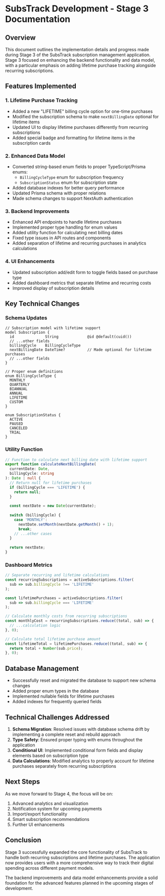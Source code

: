 # SubsTrack Development - Stage 3 Documentation

## Overview

This document outlines the implementation details and progress made during Stage 3 of the SubsTrack subscription management application. Stage 3 focused on enhancing the backend functionality and data model, with a particular emphasis on adding lifetime purchase tracking alongside recurring subscriptions.

## Features Implemented

### 1. Lifetime Purchase Tracking

- Added a new "LIFETIME" billing cycle option for one-time purchases
- Modified the subscription schema to make `nextBillingDate` optional for lifetime items
- Updated UI to display lifetime purchases differently from recurring subscriptions
- Added special badge and formatting for lifetime items in the subscription cards

### 2. Enhanced Data Model

- Converted string-based enum fields to proper TypeScript/Prisma enums:
  - `BillingCycleType` enum for subscription frequency
  - `SubscriptionStatus` enum for subscription state
- Added database indexes for better query performance
- Updated Prisma schema with proper relations
- Made schema changes to support NextAuth authentication

### 3. Backend Improvements

- Enhanced API endpoints to handle lifetime purchases
- Implemented proper type handling for enum values
- Added utility function for calculating next billing dates
- Fixed type issues in API routes and components
- Added separation of lifetime and recurring purchases in analytics calculations

### 4. UI Enhancements

- Updated subscription add/edit form to toggle fields based on purchase type
- Added dashboard metrics that separate lifetime and recurring costs
- Improved display of subscription details

## Key Technical Changes

### Schema Updates

```prisma
// Subscription model with lifetime support
model Subscription {
  id              String             @id @default(cuid())
  // ...other fields
  billingCycle    BillingCycleType
  nextBillingDate DateTime?          // Made optional for lifetime purchases
  // ...other fields
}

// Proper enum definitions
enum BillingCycleType {
  MONTHLY
  QUARTERLY
  BIANNUAL
  ANNUAL
  LIFETIME
  CUSTOM
}

enum SubscriptionStatus {
  ACTIVE
  PAUSED
  CANCELED
  TRIAL
}
```

### Utility Function

```typescript
// Function to calculate next billing date with lifetime support
export function calculateNextBillingDate(
  currentDate: Date,
  billingCycle: string
): Date | null {
  // Return null for lifetime purchases
  if (billingCycle === 'LIFETIME') {
    return null;
  }
  
  const nextDate = new Date(currentDate);
  
  switch (billingCycle) {
    case 'MONTHLY':
      nextDate.setMonth(nextDate.getMonth() + 1);
      break;
    // ...other cases
  }
  
  return nextDate;
}
```

### Dashboard Metrics

```typescript
// Separate recurring and lifetime calculations
const recurringSubscriptions = activeSubscriptions.filter(
  sub => sub.billingCycle !== 'LIFETIME'
);

const lifetimePurchases = activeSubscriptions.filter(
  sub => sub.billingCycle === 'LIFETIME'
);

// Calculate monthly costs from recurring subscriptions
const monthlyCost = recurringSubscriptions.reduce((total, sub) => {
  // ...calculation logic
}, 0);

// Calculate total lifetime purchase amount
const lifetimeTotal = lifetimePurchases.reduce((total, sub) => {
  return total + Number(sub.price);
}, 0);
```

## Database Management

- Successfully reset and migrated the database to support new schema changes
- Added proper enum types in the database
- Implemented nullable fields for lifetime purchases
- Added indexes for frequently queried fields

## Technical Challenges Addressed

1. **Schema Migration**: Resolved issues with database schema drift by implementing a complete reset and rebuild approach
2. **Type Safety**: Ensured proper typing with enums throughout the application
3. **Conditional UI**: Implemented conditional form fields and display elements based on subscription type
4. **Data Calculations**: Modified analytics to properly account for lifetime purchases separately from recurring subscriptions

## Next Steps

As we move forward to Stage 4, the focus will be on:

1. Advanced analytics and visualization
2. Notification system for upcoming payments
3. Import/export functionality
4. Smart subscription recommendations
5. Further UI enhancements

## Conclusion

Stage 3 successfully expanded the core functionality of SubsTrack to handle both recurring subscriptions and lifetime purchases. The application now provides users with a more comprehensive way to track their digital spending across different payment models.

The backend improvements and data model enhancements provide a solid foundation for the advanced features planned in the upcoming stages of development.
